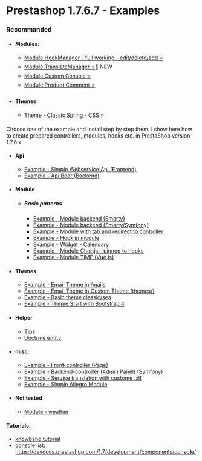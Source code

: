 # Prestashop 1.7.6.7 - Examples

### Recommanded
* #### Modules:
     * [Module HookManager - full working - edit/delete/add :star:](https://github.com/damian-pm/prestashop_examples/tree/master/examples/ModuleHookManager)
     * [Module TranslateManager :star:](https://github.com/damian-pm/prestashop_examples/tree/master/examples/ModuleTextTranslate):pushpin: NEW
     * [Module Custom Console :star:](https://github.com/damian-pm/prestashop_examples/tree/master/examples/ModuleConsole)
     * [Module Product Comment :star:](https://github.com/damian-pm/prestashop_examples/tree/master/examples/ModuleComment) 
* #### Themes
     * [Theme - Classic Spring - CSS :star:](https://github.com/damian-pm/prestashop_examples/tree/master/examples/ThemeClassicSpring)

Choose one of the example and install step by step them. I show here how to create prepared controllers, modules, hooks etc. in PrestaShop version 1.7.6.x
* #### Api
    * [Example - Simple Webservice Api (Frontend) ](https://github.com/damian-pm/prestashop_examples/tree/master/examples/ExampleWebserviceApi)
    * [Example - Api Beer (Backend) ](https://github.com/damian-pm/prestashop_examples/tree/master/examples/ExampleApiAdmin)
* #### Module
   * ##### Basic patterns
       * [Example - Module backend (Smarty)](https://github.com/damian-pm/prestashop_examples/tree/master/examples/ExampleModule)
       * [Example - Module backend (Smarty/Symfony)](https://github.com/damian-pm/prestashop_examples/tree/master/examples/ExampleModuleBackEndSymfony)
       * [Example - Module with tab and redirect to controller](https://github.com/damian-pm/prestashop_examples/tree/master/examples/ExampleModuleTabRedirect)
       * [Example - Hook in module](https://github.com/damian-pm/prestashop_examples/tree/master/examples/ExampleHookModule)
       * [Example - Widget - Calendary](https://github.com/damian-pm/prestashop_examples/tree/master/examples/ExampleWidget)
       * [Example - Module Chartjs - pinned to hooks](https://github.com/damian-pm/prestashop_examples/tree/master/examples/ExampleModuleChart)
       * [Example - Module TIME (Vue.js)](https://github.com/damian-pm/prestashop_examples/tree/master/examples/ModuleWidgetTime)
* #### Themes
    * [Example - Email Theme in /mails](https://github.com/damian-pm/prestashop_examples/tree/master/examples/ExampleEmailTheme)
    * [Example - Email Theme in Custom Theme (themes/)](https://github.com/damian-pm/prestashop_examples/tree/master/examples/ExampleCustomEmailTheme)
    * [Example - Basic theme classic/sea](https://github.com/damian-pm/prestashop_examples/tree/master/examples/ExampleThemeSea)
    * [Example - Theme Start with Bootstrap 4](https://github.com/damian-pm/prestashop_examples/tree/master/examples/ExampleThemeStartBootstrap)
* #### Helper
    * [Tips](https://github.com/damian-pm/prestashop_examples/tree/master/examples/Helpers)
    * [Doctrine entity](https://github.com/damian-pm/prestashop_examples/tree/master/examples/Helpers/DoctrineHelper.md)
* #### misc.
    * [Example - Front-controller (Page)](https://github.com/damian-pm/prestashop_examples/tree/master/examples/ExampleFrontController)
    * [Example - Backend-controller (Admin Panel) (Symfony)](https://github.com/damian-pm/prestashop_examples/tree/master/examples/ExampleBackEndController)
    * [Example - Service translation with custome .xlf](https://github.com/damian-pm/prestashop_examples/tree/master/examples/ExampleTranslationService)
    * [Example - Simple Allegro Module ](https://github.com/damian-pm/prestashop_examples/tree/master/examples/ExampleModuleAllegro)
* #### Not tested
    * [Module - weather](https://github.com/damian-pm/prestashop_examples/tree/master/examples/ModuleWeather)

#### Tutorials:
* [knowband tutorial](https://www.knowband.com/blog/pl/prestashop-poradniki/)
* console list: https://devdocs.prestashop.com/1.7/development/components/console/
